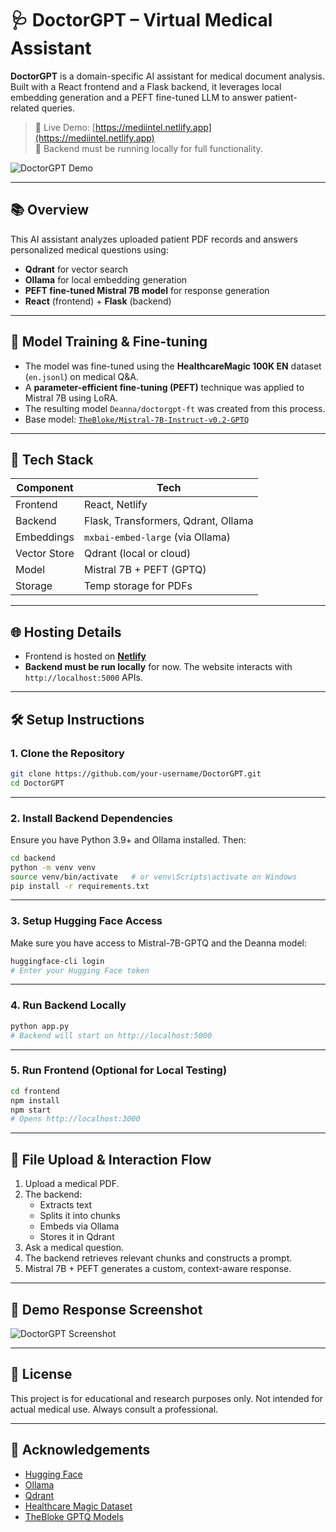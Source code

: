 
# 🩺 DoctorGPT – Virtual Medical Assistant

**DoctorGPT** is a domain-specific AI assistant for medical document analysis. Built with a React frontend and a Flask backend, it leverages local embedding generation and a PEFT fine-tuned LLM to answer patient-related queries.

> 🧠 Live Demo: [https://mediintel.netlify.app](https://mediintel.netlify.app)  
> 🧪 Backend must be running locally for full functionality.

![DoctorGPT Demo](./assets/demo-response.jpg)

---

## 📚 Overview

This AI assistant analyzes uploaded patient PDF records and answers personalized medical questions using:

- **Qdrant** for vector search
- **Ollama** for local embedding generation
- **PEFT fine-tuned Mistral 7B model** for response generation
- **React** (frontend) + **Flask** (backend)

---

## 🧠 Model Training & Fine-tuning

- The model was fine-tuned using the **HealthcareMagic 100K EN** dataset (`en.jsonl`) on medical Q&A.
- A **parameter-efficient fine-tuning (PEFT)** technique was applied to Mistral 7B using LoRA.
- The resulting model `Deanna/doctorgpt-ft` was created from this process.
- Base model: [`TheBloke/Mistral-7B-Instruct-v0.2-GPTQ`](https://huggingface.co/TheBloke/Mistral-7B-Instruct-v0.2-GPTQ)

---

## 🧰 Tech Stack

| Component     | Tech                    |
|---------------|-------------------------|
| Frontend      | React, Netlify          |
| Backend       | Flask, Transformers, Qdrant, Ollama |
| Embeddings    | `mxbai-embed-large` (via Ollama) |
| Vector Store  | Qdrant (local or cloud) |
| Model         | Mistral 7B + PEFT (GPTQ) |
| Storage       | Temp storage for PDFs   |

---

## 🌐 Hosting Details

- Frontend is hosted on **[Netlify](https://mediintel.netlify.app)**
- **Backend must be run locally** for now. The website interacts with `http://localhost:5000` APIs.

---

## 🛠️ Setup Instructions

### 1. Clone the Repository
```bash
git clone https://github.com/your-username/DoctorGPT.git
cd DoctorGPT
```

---

### 2. Install Backend Dependencies
Ensure you have Python 3.9+ and Ollama installed. Then:

```bash
cd backend
python -m venv venv
source venv/bin/activate   # or venv\Scripts\activate on Windows
pip install -r requirements.txt
```

---

### 3. Setup Hugging Face Access
Make sure you have access to Mistral-7B-GPTQ and the Deanna model:

```bash
huggingface-cli login
# Enter your Hugging Face token
```

---

### 4. Run Backend Locally
```bash
python app.py
# Backend will start on http://localhost:5000
```

---

### 5. Run Frontend (Optional for Local Testing)
```bash
cd frontend
npm install
npm start
# Opens http://localhost:3000
```

---

## 📂 File Upload & Interaction Flow

1. Upload a medical PDF.
2. The backend:
   - Extracts text
   - Splits it into chunks
   - Embeds via Ollama
   - Stores it in Qdrant
3. Ask a medical question.
4. The backend retrieves relevant chunks and constructs a prompt.
5. Mistral 7B + PEFT generates a custom, context-aware response.

---

## 📸 Demo Response Screenshot

![DoctorGPT Screenshot](./assets/demo-response.jpg)

---

## 🧾 License
This project is for educational and research purposes only. Not intended for actual medical use. Always consult a professional.

---

## 🙌 Acknowledgements

- [Hugging Face](https://huggingface.co)
- [Ollama](https://ollama.com)
- [Qdrant](https://qdrant.tech)
- [Healthcare Magic Dataset](https://huggingface.co/datasets/healthcare-magic)
- [TheBloke GPTQ Models](https://huggingface.co/TheBloke)
